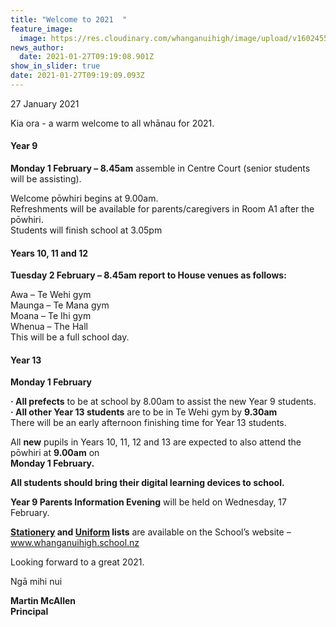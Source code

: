 ```yaml
---
title: "Welcome to 2021  "
feature_image:
  image: https://res.cloudinary.com/whanganuihigh/image/upload/v1602455764/News/GREEN_WHS_HEADER_WITH_WWW._on_it.jpg
news_author:
  date: 2021-01-27T09:19:08.901Z
show_in_slider: true
date: 2021-01-27T09:19:09.093Z
---
```

27 January 2021

Kia ora - a warm welcome to all whānau for 2021. 

#### Year 9

**Monday 1 February – 8.45am** assemble in Centre Court (senior students will be assisting).

Welcome pōwhiri begins at 9.00am.  
Refreshments will be available for parents/caregivers in Room A1 after the pōwhiri.  
Students will finish school at 3.05pm 

#### Years 10, 11 and 12

**Tuesday 2 February – 8.45am report to House venues as follows:**

Awa – Te Wehi gym  
Maunga – Te Mana gym  
Moana – Te Ihi gym  
Whenua – The Hall  
This will be a full school day.

#### Year 13

**Monday 1 February**  

**· All prefects** to be at school by 8.00am to assist the new Year 9 students.  
**· All other Year 13 students** are to be in Te Wehi gym by **9.30am**  
There will be an early afternoon finishing time for Year 13 students.

All **new** pupils in Years 10, 11, 12 and 13 are expected to also attend the pōwhiri at **9.00am** on  
**Monday 1 February.**

**All students should bring their digital learning devices to school.**

**Year 9 Parents Information Evening** will be held on Wednesday, 17 February.

**[Stationery](https://www.whanganuihigh.school.nz/info-for-parents/stationery-lists/) and [Uniform](https://www.whanganuihigh.school.nz/info-for-parents/uniform/) lists** are available on the School’s website – www.whanganuihigh.school.nz

Looking forward to a great 2021.

Ngā mihi nui

**Martin McAllen**  
**Principal**